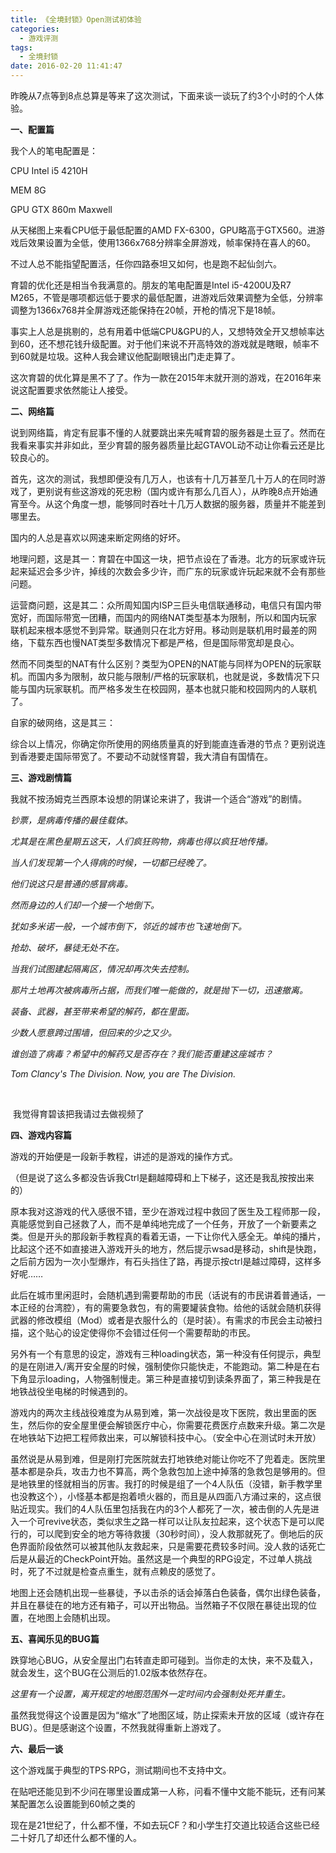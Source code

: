 ```yaml
---
title: 《全境封锁》Open测试初体验
categories:
  - 游戏评测
tags:
  - 全境封锁
date: 2016-02-20 11:41:47
---
```


昨晚从7点等到8点总算是等来了这次测试，下面来谈一谈玩了约3个小时的个人体验。 

**一、配置篇**

我个人的笔电配置是：

CPU Intel i5 4210H

MEM 8G

GPU GTX 860m Maxwell

从天梯图上来看CPU低于最低配置的AMD FX-6300，GPU略高于GTX560。进游戏后效果设置为全低，使用1366x768分辨率全屏游戏，帧率保持在喜人的60。

不过人总不能指望配置活，任你四路泰坦又如何，也是跑不起仙剑六。

育碧的优化还是相当令我满意的。朋友的笔电配置是Intel i5-4200U及R7 M265，不管是哪项都远低于要求的最低配置，进游戏后效果调整为全低，分辨率调整为1366x768并全屏游戏还能保持在20帧，开枪的情况下是18帧。

事实上人总是挑剔的，总有用着中低端CPU&GPU的人，又想特效全开又想帧率达到60，还不想花钱升级配置。对于他们来说不开高特效的游戏就是瞎眼，帧率不到60就是垃圾。这种人我会建议他配副眼镜出门走走算了。

这次育碧的优化算是黑不了了。作为一款在2015年末就开测的游戏，在2016年来说这配置要求依然能让人接受。

**二、网络篇**

说到网络篇，肯定有屁事不懂的人就要跳出来先喊育碧的服务器是土豆了。然而在我看来事实并非如此，至少育碧的服务器质量比起GTAVOL动不动让你看云还是比较良心的。

首先，这次的测试，我想即便没有几万人，也该有十几万甚至几十万人的在同时游戏了，更别说有些这游戏的死忠粉（国内或许有那么几百人），从昨晚8点开始通宵至今。从这个角度一想，能够同时吞吐十几万人数据的服务器，质量并不能差到哪里去。

国内的人总是喜欢以网速来断定网络的好坏。

地理问题，这是其一：育碧在中国这一块，把节点设在了香港。北方的玩家或许玩起来延迟会多少许，掉线的次数会多少许，而广东的玩家或许玩起来就不会有那些问题。

运营商问题，这是其二：众所周知国内ISP三巨头电信联通移动，电信只有国内带宽好，而国际带宽一团糟，而国内的网络NAT类型基本为限制，所以和国内玩家联机起来根本感觉不到异常。联通则只在北方好用。移动则是联机用时最差的网络，下载东西也慢NAT类型多数情况下都是严格，但是国际带宽却是良心。

然而不同类型的NAT有什么区别？类型为OPEN的NAT能与同样为OPEN的玩家联机。而国内多为限制，故只能与限制/严格的玩家联机，也就是说，多数情况下只能与国内玩家联机。而严格多发生在校园网，基本也就只能和校园网内的人联机了。

自家的破网络，这是其三：

综合以上情况，你确定你所使用的网络质量真的好到能直连香港的节点？更别说连到香港要走国际带宽了。不要动不动就怪育碧，我大清自有国情在。

**三、游戏剧情篇**

我就不按汤姆克兰西原本设想的阴谋论来讲了，我讲一个适合“游戏”的剧情。

_钞票，是病毒传播的最佳载体。_

_尤其是在黑色星期五这天，人们疯狂购物，病毒也得以疯狂地传播。_

_当人们发现第一个人得病的时候，一切都已经晚了。_

_他们说这只是普通的感冒病毒。_

_然而身边的人们却一个接一个地倒下。_

_犹如多米诺一般，一个城市倒下，邻近的城市也飞速地倒下。_

_抢劫、破坏，暴徒无处不在。_

_当我们试图建起隔离区，情况却再次失去控制。_

_那片土地再次被病毒所占据，而我们唯一能做的，就是抛下一切，迅速撤离。_

_装备、武器，甚至带来希望的解药，都在里面。_

_少数人愿意跨过围墙，但回来的少之又少。_

_谁创造了病毒？希望中的解药又是否存在？我们能否重建这座城市？_

_Tom Clancy's The Division. Now, you are The Division._

 

 我觉得育碧该把我请过去做视频了

**四、游戏内容篇**

游戏的开始便是一段新手教程，讲述的是游戏的操作方式。

（但是说了这么多都没告诉我Ctrl是翻越障碍和上下梯子，这还是我乱按按出来的）

原本我对这游戏的代入感很不错，至少在游戏过程中救回了医生及工程师那一段，真能感觉到自己拯救了人，而不是单纯地完成了一个任务，开放了一个新要素之类。但是开头的那段新手教程真的看着无语，一下让你代入感全无。单纯的播片，比起这个还不如直接进入游戏开头的地方，然后提示wsad是移动，shift是快跑，之后前方因为一次小型爆炸，有石头挡住了路，再提示按ctrl是越过障碍，这样多好呢……

此后在城市里闲逛时，会随机遇到需要帮助的市民（话说有的市民讲着普通话，一本正经的台湾腔），有的需要急救包，有的需要罐装食物。给他的话就会随机获得武器的修改模组（Mod）或者是衣服什么的（是时装）。有需求的市民会主动被扫描，这个贴心的设定使得你不会错过任何一个需要帮助的市民。

另外有一个有意思的设定，游戏有三种loading状态，第一种没有任何提示，典型的是在刚进入/离开安全屋的时候，强制使你只能快走，不能跑动。第二种是在右下角显示loading，人物强制慢走。第三种是直接切到读条界面了，第三种我是在地铁战役坐电梯的时候遇到的。

游戏内的两次主线战役难度为从易到难，第一次战役是攻下医院，救出里面的医生，然后你的安全屋里便会解锁医疗中心，你需要花费医疗点数来升级。第二次是在地铁站下边把工程师救出来，可以解锁科技中心。（安全中心在测试时未开放）

虽然说是从易到难，但是刚打完医院就去打地铁绝对能让你吃不了兜着走。医院里基本都是杂兵，攻击力也不算高，两个急救包加上途中掉落的急救包是够用的。但是地铁里的怪就相当的厉害。我打的时候是组了一个4人队伍（没错，新手教学里也没教这个），小怪基本都是抱着喷火器的，而且是从四面八方涌过来的，这点很贴近现实。我们的4人队伍里包括我在内的3个人都死了一次，被击倒的人先是进入一个可revive状态，类似求生之路一样可以让队友拉起来，这个状态下是可以爬行的，可以爬到安全的地方等待救援（30秒时间），没人救那就死了。倒地后的灰色界面阶段依然可以被其他队友救起来，只是需要花费较多时间。没人救的话死亡后是从最近的CheckPoint开始。虽然这是一个典型的RPG设定，不过单人挑战时，死了不过就是检查点重生，就有点赖皮的感觉了。

地图上还会随机出现一些暴徒，予以击杀的话会掉落白色装备，偶尔出绿色装备，并且在暴徒在的地方还有箱子，可以开出物品。当然箱子不仅限在暴徒出现的位置，在地图上会随机出现。

**五、喜闻乐见的BUG篇**

跌穿地心BUG，从安全屋出门右转直走即可碰到。当你走的太快，来不及载入，就会发生，这个BUG在公测后的1.02版本依然存在。

*这里有一个设置，离开规定的地图范围外一定时间内会强制处死并重生。*

虽然我觉得这个设置是因为“缩水”了地图区域，防止探索未开放的区域（或许存在BUG）。但是感谢这个设置，不然我就得重新上游戏了。

**六、最后一谈**

这个游戏属于典型的TPS·RPG，测试期间也不支持中文。

在贴吧还能见到不少问在哪里设置成第一人称，问看不懂中文能不能玩，还有问某某配置怎么设置能到60帧之类的

现在是21世纪了，什么都不懂，不如去玩CF？和小学生打交道比较适合这些已经二十好几了却还什么都不懂的人。
